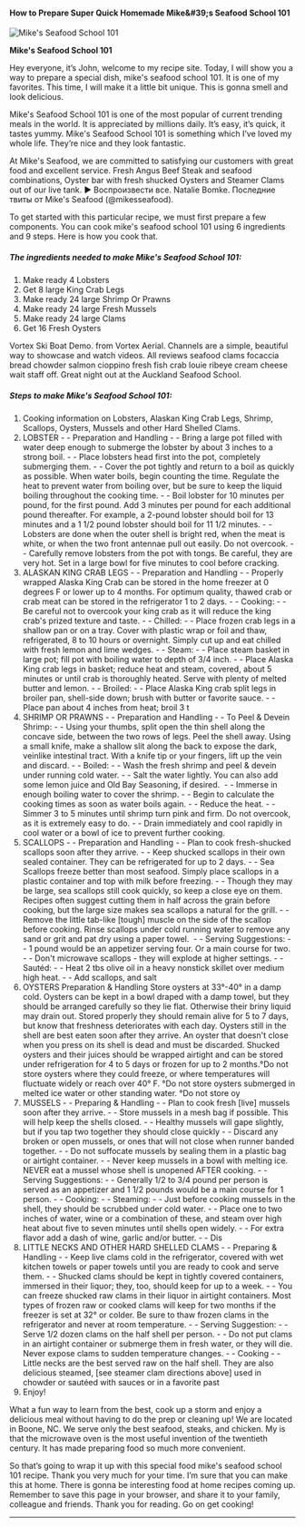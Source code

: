             

#### How to Prepare Super Quick Homemade Mike&amp;#39;s Seafood School 101

![Mike's Seafood School 101](https://img-global.cpcdn.com/recipes/6232679548715008/751x532cq70/mikes-seafood-school-101-recipe-main-photo.jpg)

**Mike's Seafood School 101**

Hey everyone, it’s John, welcome to my recipe site. Today, I will show you a way to prepare a special dish, mike's seafood school 101. It is one of my favorites. This time, I will make it a little bit unique. This is gonna smell and look delicious.

Mike's Seafood School 101 is one of the most popular of current trending meals in the world. It is appreciated by millions daily. It’s easy, it’s quick, it tastes yummy. Mike's Seafood School 101 is something which I’ve loved my whole life. They’re nice and they look fantastic.

At Mike's Seafood, we are committed to satisfying our customers with great food and excellent service. Fresh Angus Beef Steak and seafood combinations, Oyster bar with fresh shucked Oysters and Steamer Clams out of our live tank. ► Воспроизвести все. Natalie Bomke. Последние твиты от Mike's Seafood (@mikesseafood).

To get started with this particular recipe, we must first prepare a few components. You can cook mike's seafood school 101 using 6 ingredients and 9 steps. Here is how you cook that.

##### The ingredients needed to make Mike's Seafood School 101:

1.  Make ready 4 Lobsters
2.  Get 8 large King Crab Legs
3.  Make ready 24 large Shrimp Or Prawns
4.  Make ready 24 large Fresh Mussels
5.  Make ready 24 large Clams
6.  Get 16 Fresh Oysters

Vortex Ski Boat Demo. from Vortex Aerial. Channels are a simple, beautiful way to showcase and watch videos. All reviews seafood clams focaccia bread chowder salmon cioppino fresh fish crab louie ribeye cream cheese wait staff off. Great night out at the Auckland Seafood School.

##### Steps to make Mike's Seafood School 101:

1.  Cooking information on Lobsters, Alaskan King Crab Legs, Shrimp, Scallops, Oysters, Mussels and other Hard Shelled Clams.
2.  LOBSTER - - Preparation and Handling - - Bring a large pot filled with water deep enough to submerge the lobster by about 3 inches to a strong boil. - - Place lobsters head first into the pot, completely submerging them. - - Cover the pot tightly and return to a boil as quickly as possible. When water boils, begin counting the time. Regulate the heat to prevent water from boiling over, but be sure to keep the liquid boiling throughout the cooking time. - - Boil lobster for 10 minutes per pound, for the first pound. Add 3 minutes per pound for each additional pound thereafter. For example, a 2-pound lobster should boil for 13 minutes and a 1 1/2 pound lobster should boil for 11 1/2 minutes. - - Lobsters are done when the outer shell is bright red, when the meat is white, or when the two front antennae pull out easily. Do not overcook. - - Carefully remove lobsters from the pot with tongs. Be careful, they are very hot. Set in a large bowl for five minutes to cool before cracking.
3.  ALASKAN KING CRAB LEGS - - Preparation and Handling - - Properly wrapped Alaska King Crab can be stored in the home freezer at 0 degrees F or lower up to 4 months. For optimum quality, thawed crab or crab meat can be stored in the refrigerator 1 to 2 days. - - Cooking: - - Be careful not to overcook your king crab as it will reduce the king crab's prized texture and taste. - - Chilled: - - Place frozen crab legs in a shallow pan or on a tray. Cover with plastic wrap or foil and thaw, refrigerated, 8 to 10 hours or overnight. Simply cut up and eat chilled with fresh lemon and lime wedges. - - Steam: - - Place steam basket in large pot; fill pot with boiling water to depth of 3/4 inch. - - Place Alaska King crab legs in basket; reduce heat and steam, covered, about 5 minutes or until crab is thoroughly heated. Serve with plenty of melted butter and lemon. - - Broiled: - - Place Alaska King crab split legs in broiler pan, shell-side down; brush with butter or favorite sauce. - - Place pan about 4 inches from heat; broil 3 t
4.  SHRIMP OR PRAWNS - - Preparation and Handling - - To Peel & Devein Shrimp: - - Using your thumbs, split open the thin shell along the concave side, between the two rows of legs. Peel the shell away. Using a small knife, make a shallow slit along the back to expose the dark, veinlike intestinal tract. With a knife tip or your fingers, lift up the vein and discard. - - Boiled: - - Wash the fresh shrimp and peel & devein under running cold water. - - Salt the water lightly. You can also add some lemon juice and Old Bay Seasoning, if desired.  - - Immerse in enough boiling water to cover the shrimp. - - Begin to calculate the cooking times as soon as water boils again. - - Reduce the heat. - - Simmer 3 to 5 minutes until shrimp turn pink and firm. Do not overcook, as it is extremely easy to do. - - Drain immediately and cool rapidly in cool water or a bowl of ice to prevent further cooking.
5.  SCALLOPS - - Preparation and Handling - - Plan to cook fresh-shucked scallops soon after they arrive. - - Keep shucked scallops in their own sealed container. They can be refrigerated for up to 2 days. - - Sea Scallops freeze better than most seafood. Simply place scallops in a plastic container and top with milk before freezing. - - Though they may be large, sea scallops still cook quickly, so keep a close eye on them. Recipes often suggest cutting them in half across the grain before cooking, but the large size makes sea scallops a natural for the grill. - - Remove the little tab-like \[tough\] muscle on the side of the scallop before cooking. Rinse scallops under cold running water to remove any sand or grit and pat dry using a paper towel.  - - Serving Suggestions: - - 1 pound would be an appetizer serving four. Or a main course for two. - - Don't microwave scallops - they will explode at higher settings. - - Sautéd: - - Heat 2 tbs olive oil in a heavy nonstick skillet over medium high heat. - - Add scallops, and salt
6.  OYSTERS Preparation & Handling Store oysters at 33°-40° in a damp cold. Oysters can be kept in a bowl draped with a damp towel, but they should be arranged carefully so they lie flat. Otherwise their briny liquid may drain out. Stored properly they should remain alive for 5 to 7 days, but know that freshness deteriorates with each day. Oysters still in the shell are best eaten soon after they arrive. An oyster that doesn't close when you press on its shell is dead and must be discarded. Shucked oysters and their juices should be wrapped airtight and can be stored under refrigeration for 4 to 5 days or frozen for up to 2 months.°Do not store oysters where they could freeze, or where temperatures will fluctuate widely or reach over 40° F. °Do not store oysters submerged in melted ice water or other standing water. °Do not store oy
7.  MUSSELS - - Preparing & Handling - - Plan to cook fresh \[live\] mussels soon after they arrive. - - Store mussels in a mesh bag if possible. This will help keep the shells closed. - - Healthy mussels will gape slightly, but if you tap two together they should close quickly - - Discard any broken or open mussels, or ones that will not close when runner banded together. - - Do not suffocate mussels by sealing them in a plastic bag or airtight container. - - Never keep mussels in a bowl with melting ice. NEVER eat a mussel whose shell is unopened AFTER cooking. - - Serving Suggestions: - - Generally 1/2 to 3/4 pound per person is served as an appetizer and 1 1/2 pounds would be a main course for 1 person. - - Cooking: - - Steaming: - - Just before cooking mussels in the shell, they should be scrubbed under cold water. - - Place one to two inches of water, wine or a combination of these, and steam over high heat about five to seven minutes until shells open widely. - - For extra flavor add a dash of wine, garlic and/or butter. - - Dis
8.  LITTLE NECKS AND OTHER HARD SHELLED CLAMS - - Preparing & Handling - - Keep live clams cold in the refrigerator, covered with wet kitchen towels or paper towels until you are ready to cook and serve them. - - Shucked clams should be kept in tightly covered containers, immersed in their liquor; they, too, should keep for up to a week. - - You can freeze shucked raw clams in their liquor in airtight containers. Most types of frozen raw or cooked clams will keep for two months if the freezer is set at 32° or colder. Be sure to thaw frozen clams in the refrigerator and never at room temperature. - - Serving Suggestion: - - Serve 1/2 dozen clams on the half shell per person. - - Do not put clams in an airtight container or submerge them in fresh water, or they will die. Never expose clams to sudden temperature changes. - - Cooking - - Little necks are the best served raw on the half shell. They are also delicious steamed, \[see steamer clam directions above\] used in chowder or sautéed with sauces or in a favorite past
9.  Enjoy!

What a fun way to learn from the best, cook up a storm and enjoy a delicious meal without having to do the prep or cleaning up! We are located in Boone, NC. We serve only the best seafood, steaks, and chicken. My is that the microwave oven is the most useful invention of the twentieth century. It has made preparing food so much more convenient.

So that’s going to wrap it up with this special food mike's seafood school 101 recipe. Thank you very much for your time. I’m sure that you can make this at home. There is gonna be interesting food at home recipes coming up. Remember to save this page in your browser, and share it to your family, colleague and friends. Thank you for reading. Go on get cooking!

* * *